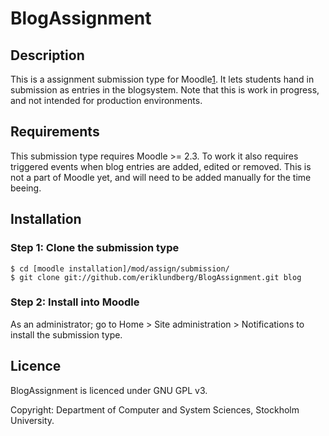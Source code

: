 BlogAssignment
==============

## Description
This is a assignment submission type for Moodle[1]. It lets students hand in submission as entries in the blogsystem. Note that this is work in progress, and not intended for production environments.

## Requirements
This submission type requires Moodle >= 2.3. To work it also requires triggered events when blog entries are added, edited or removed. This is not a part of Moodle yet, and will need to be added manually for the time beeing.

## Installation
### Step 1: Clone the submission type
	
	$ cd [moodle installation]/mod/assign/submission/
	$ git clone git://github.com/eriklundberg/BlogAssignment.git blog

### Step 2: Install into Moodle	
As an administrator; go to Home > Site administration > Notifications to install the submission type.

## Licence

BlogAssignment is licenced under GNU GPL v3. 

Copyright: Department of Computer and System Sciences, Stockholm University.

[1]: http://moodle.org "moodle.org"
